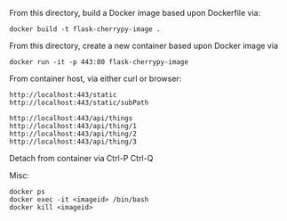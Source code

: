 
From this directory, build a Docker image based upon Dockerfile via:
```
docker build -t flask-cherrypy-image .
```

From this directory, create a new container based upon Docker image via
```
docker run -it -p 443:80 flask-cherrypy-image
```

From container host, via either curl or browser:
```
http://localhost:443/static
http://localhost:443/static/subPath

http://localhost:443/api/things
http://localhost:443/api/thing/1
http://localhost:443/api/thing/2
http://localhost:443/api/thing/3
```

Detach from container via Ctrl-P Ctrl-Q


Misc:
```
docker ps
docker exec -it <imageid> /bin/bash
docker kill <imageid>
```
